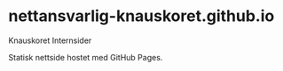 # nettansvarlig-knauskoret.github.io
Knauskoret Internsider

Statisk nettside hostet med GitHub Pages.
